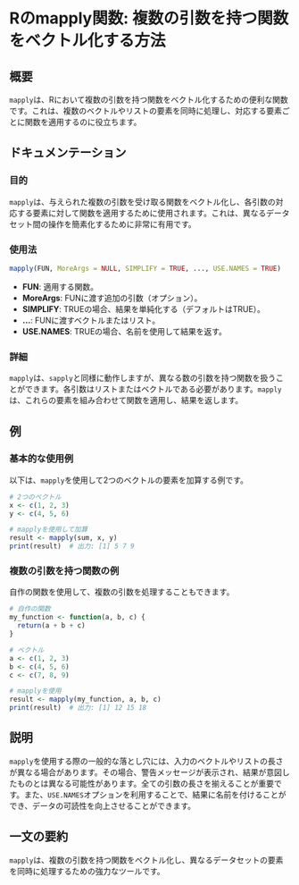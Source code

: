 <!--
Meta Description: # Rのmapply関数: 複数の引数を持つ関数をベクトル化する方法 ## 概要 `mapply`は、Rにおいて複数の引数を持つ関数をベクトル化するための便利な関数です。これは、複数のベクトルやリストの要素を同時に処理し、対応する要素ごとに関数を適用するのに役立ちます。 ## ドキュメンテーション ...
Meta Keywords: mapply, result, use, names, これは
-->

# Rのmapply関数: 複数の引数を持つ関数をベクトル化する方法

## 概要
`mapply`は、Rにおいて複数の引数を持つ関数をベクトル化するための便利な関数です。これは、複数のベクトルやリストの要素を同時に処理し、対応する要素ごとに関数を適用するのに役立ちます。

## ドキュメンテーション

### 目的
`mapply`は、与えられた複数の引数を受け取る関数をベクトル化し、各引数の対応する要素に対して関数を適用するために使用されます。これは、異なるデータセット間の操作を簡素化するために非常に有用です。

### 使用法
```R
mapply(FUN, MoreArgs = NULL, SIMPLIFY = TRUE, ..., USE.NAMES = TRUE)
```

- **FUN**: 適用する関数。
- **MoreArgs**: FUNに渡す追加の引数（オプション）。
- **SIMPLIFY**: TRUEの場合、結果を単純化する（デフォルトはTRUE）。
- **...**: FUNに渡すベクトルまたはリスト。
- **USE.NAMES**: TRUEの場合、名前を使用して結果を返す。

### 詳細
`mapply`は、`sapply`と同様に動作しますが、異なる数の引数を持つ関数を扱うことができます。各引数はリストまたはベクトルである必要があります。`mapply`は、これらの要素を組み合わせて関数を適用し、結果を返します。

## 例

### 基本的な使用例
以下は、`mapply`を使用して2つのベクトルの要素を加算する例です。

```R
# 2つのベクトル
x <- c(1, 2, 3)
y <- c(4, 5, 6)

# mapplyを使用して加算
result <- mapply(sum, x, y)
print(result)  # 出力: [1] 5 7 9
```

### 複数の引数を持つ関数の例
自作の関数を使用して、複数の引数を処理することもできます。

```R
# 自作の関数
my_function <- function(a, b, c) {
  return(a + b + c)
}

# ベクトル
a <- c(1, 2, 3)
b <- c(4, 5, 6)
c <- c(7, 8, 9)

# mapplyを使用
result <- mapply(my_function, a, b, c)
print(result)  # 出力: [1] 12 15 18
```

## 説明
`mapply`を使用する際の一般的な落とし穴には、入力のベクトルやリストの長さが異なる場合があります。その場合、警告メッセージが表示され、結果が意図したものとは異なる可能性があります。全ての引数の長さを揃えることが重要です。また、`USE.NAMES`オプションを利用することで、結果に名前を付けることができ、データの可読性を向上させることができます。

## 一文の要約
`mapply`は、複数の引数を持つ関数をベクトル化し、異なるデータセットの要素を同時に処理するための強力なツールです。